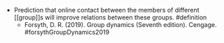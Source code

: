 - Prediction that online contact between the members of different [[group]]s will improve relations between these groups. #definition
	- Forsyth, D. R. (2019). Group dynamics (Seventh edition). Cengage. #forsythGroupDynamics2019
